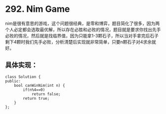 # 292. Nim Game
nim是很有意思的游戏，这个问题很经典，是零和博弈，题目简化了很多，因为两个人必定都会选取最优解，所以存在必胜和必败的情况，题目就是要求你找出先手必败的情况，然后就是找临界值，因为只能拿1-3颗石子，所以当对手拿完后石子剩下4颗时我们先手必败，分析清楚后实现就非常简单，只要n颗石子对4求余就好。
## 具体实现：
```
class Solution {
public:
    bool canWinNim(int n) {
        if(n%4==0)
            return false;
        return true;
    }
};
```
